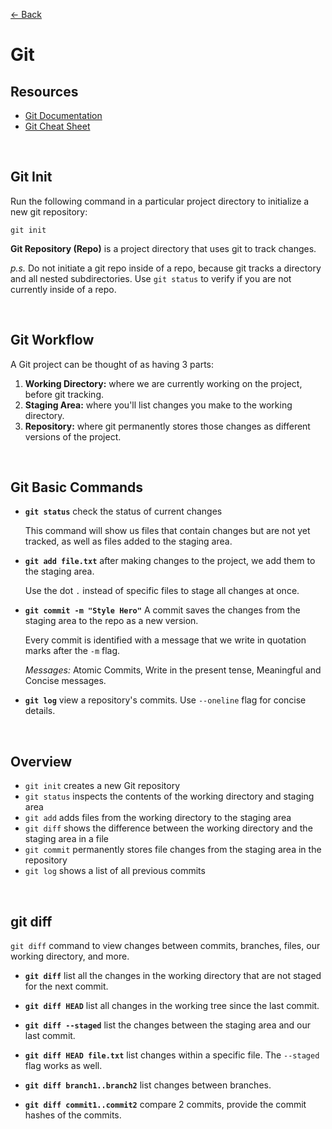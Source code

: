 [&larr; Back](./README.md)

# Git

## Resources

- [Git Documentation](https://git-scm.com/docs)
- [Git Cheat Sheet](https://education.github.com/git-cheat-sheet-education.pdf)

<br>
 
## Git Init

Run the following command in a particular project directory to initialize a new git repository:

```
git init
```

**Git Repository (Repo)** is a project directory that uses git to track changes.

_p.s._ Do not initiate a git repo inside of a repo, because git tracks a directory and all nested subdirectories. Use `git status` to verify if you are not currently inside of a repo.

<br>

## Git Workflow

A Git project can be thought of as having 3 parts:

1. **Working Directory:** where we are currently working on the project, before git tracking.
2. **Staging Area:** where you'll list changes you make to the working directory.
3. **Repository:** where git permanently stores those changes as different versions of the project.

<br>

## Git Basic Commands

- **`git status`** check the status of current changes

  This command will show us files that contain changes but are not yet tracked, as well as files added to the staging area.

- **`git add file.txt`** after making changes to the project, we add them to the staging area.

  Use the dot `.` instead of specific files to stage all changes at once.

- **`git commit -m "Style Hero"`** A commit saves the changes from the staging area to the repo as a new version.

  Every commit is identified with a message that we write in quotation marks after the `-m` flag.

  _Messages:_ Atomic Commits, Write in the present tense, Meaningful and Concise messages.

- **`git log`** view a repository's commits. Use `--oneline` flag for concise details.

<br>

## Overview

- `git init` creates a new Git repository
- `git status` inspects the contents of the working directory and staging area
- `git add` adds files from the working directory to the staging area
- `git diff` shows the difference between the working directory and the staging area in a file
- `git commit` permanently stores file changes from the staging area in the repository
- `git log` shows a list of all previous commits

<br>

## git diff

`git diff` command to view changes between commits, branches, files, our working directory, and more.

- **`git diff`** list all the changes in the working directory that are not staged for the next commit.

- **`git diff HEAD`** list all changes in the working tree since the last commit.

- **`git diff --staged`** list the changes between the staging area and our last commit.

- **`git diff HEAD file.txt`** list changes within a specific file. The `--staged` flag works as well.

- **`git diff branch1..branch2`** list changes between branches.

- **`git diff commit1..commit2`** compare 2 commits, provide the commit hashes of the commits.

<br>
